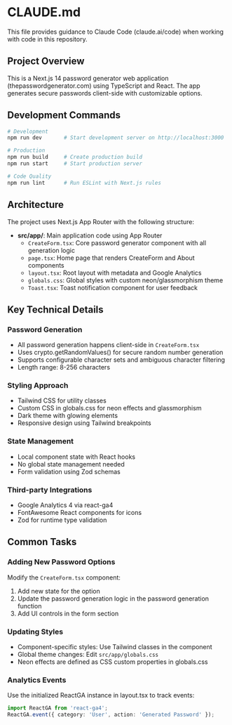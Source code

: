 # CLAUDE.md

This file provides guidance to Claude Code (claude.ai/code) when working with code in this repository.

## Project Overview

This is a Next.js 14 password generator web application (thepasswordgenerator.com) using TypeScript and React. The app generates secure passwords client-side with customizable options.

## Development Commands

```bash
# Development
npm run dev       # Start development server on http://localhost:3000

# Production
npm run build     # Create production build
npm run start     # Start production server

# Code Quality
npm run lint      # Run ESLint with Next.js rules
```

## Architecture

The project uses Next.js App Router with the following structure:

- **src/app/**: Main application code using App Router
  - `CreateForm.tsx`: Core password generator component with all generation logic
  - `page.tsx`: Home page that renders CreateForm and About components
  - `layout.tsx`: Root layout with metadata and Google Analytics
  - `globals.css`: Global styles with custom neon/glassmorphism theme
  - `Toast.tsx`: Toast notification component for user feedback

## Key Technical Details

### Password Generation
- All password generation happens client-side in `CreateForm.tsx`
- Uses crypto.getRandomValues() for secure random number generation
- Supports configurable character sets and ambiguous character filtering
- Length range: 8-256 characters

### Styling Approach
- Tailwind CSS for utility classes
- Custom CSS in globals.css for neon effects and glassmorphism
- Dark theme with glowing elements
- Responsive design using Tailwind breakpoints

### State Management
- Local component state with React hooks
- No global state management needed
- Form validation using Zod schemas

### Third-party Integrations
- Google Analytics 4 via react-ga4
- FontAwesome React components for icons
- Zod for runtime type validation

## Common Tasks

### Adding New Password Options
Modify the `CreateForm.tsx` component:
1. Add new state for the option
2. Update the password generation logic in the password generation function
3. Add UI controls in the form section

### Updating Styles
- Component-specific styles: Use Tailwind classes in the component
- Global theme changes: Edit `src/app/globals.css`
- Neon effects are defined as CSS custom properties in globals.css

### Analytics Events
Use the initialized ReactGA instance in layout.tsx to track events:
```typescript
import ReactGA from 'react-ga4';
ReactGA.event({ category: 'User', action: 'Generated Password' });
```